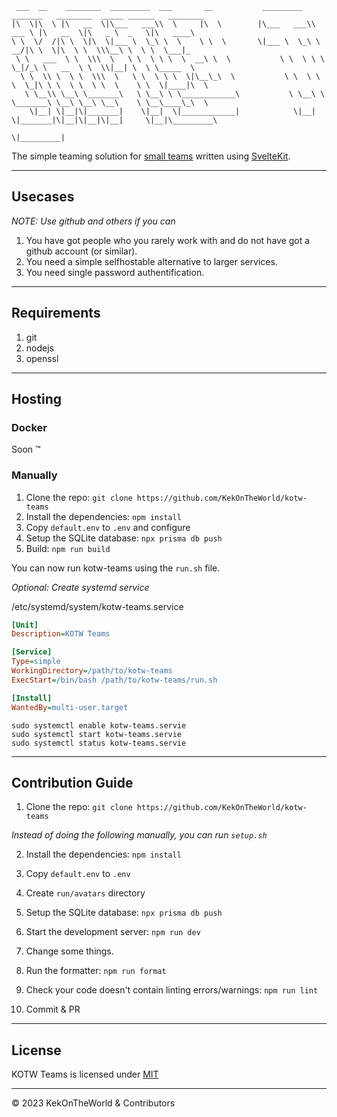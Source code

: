 ```
 ___  __    ________  _________  ___       __           _________  _______   ________  _____ ______   ________
|\  \|\  \ |\   __  \|\___   ___\\  \     |\  \        |\___   ___\\  ___ \ |\   __  \|\   _ \  _   \|\   ____\
\ \  \/  /|\ \  \|\  \|___ \  \_\ \  \    \ \  \       \|___ \  \_\ \   __/|\ \  \|\  \ \  \\\__\ \  \ \  \___|_
 \ \   ___  \ \  \\\  \   \ \  \ \ \  \  __\ \  \           \ \  \ \ \  \_|/_\ \   __  \ \  \\|__| \  \ \_____  \
  \ \  \\ \  \ \  \\\  \   \ \  \ \ \  \|\__\_\  \           \ \  \ \ \  \_|\ \ \  \ \  \ \  \    \ \  \|____|\  \
   \ \__\\ \__\ \_______\   \ \__\ \ \____________\           \ \__\ \ \_______\ \__\ \__\ \__\    \ \__\____\_\  \
    \|__| \|__|\|_______|    \|__|  \|____________|            \|__|  \|_______|\|__|\|__|\|__|     \|__|\_________\
                                                                                                        \|_________|
```

The simple teaming solution for [small teams](#usecases) written using [SvelteKit](https://kit.svelte.dev).

<hr>

## Usecases

_NOTE: Use github and others if you can_

1. You have got people who you rarely work with and do not have got a github account (or similar).
2. You need a simple selfhostable alternative to larger services.
3. You need single password authentification.

<hr>

## Requirements

1. git
2. nodejs
3. openssl

<hr>

## Hosting

### Docker

Soon &trade;

### Manually

1. Clone the repo: `git clone https://github.com/KekOnTheWorld/kotw-teams`
2. Install the dependencies: `npm install`
3. Copy `default.env` to `.env` and configure
4. Setup the SQLite database: `npx prisma db push`
5. Build: `npm run build`

You can now run kotw-teams using the `run.sh` file.

_Optional: Create systemd service_

/etc/systemd/system/kotw-teams.service

```ini
[Unit]
Description=KOTW Teams

[Service]
Type=simple
WorkingDirectory=/path/to/kotw-teams
ExecStart=/bin/bash /path/to/kotw-teams/run.sh

[Install]
WantedBy=multi-user.target
```

```
sudo systemctl enable kotw-teams.servie
sudo systemctl start kotw-teams.servie
sudo systemctl status kotw-teams.servie
```

<hr>

## Contribution Guide

1. Clone the repo: `git clone https://github.com/KekOnTheWorld/kotw-teams`

_Instead of doing the following manually, you can run `setup.sh`_

2. Install the dependencies: `npm install`
3. Copy `default.env` to `.env`
4. Create `run/avatars` directory
5. Setup the SQLite database: `npx prisma db push`
6. Start the development server: `npm run dev`

7. Change some things.

8. Run the formatter: `npm run format`
9. Check your code doesn't contain linting errors/warnings: `npm run lint`
10. Commit & PR

<hr>

## License

KOTW Teams is licensed under [MIT](https://github.com/KekOnTheWorld/kotw-teams/blob/main/LICENSE)

<hr>

&copy; 2023 KekOnTheWorld & Contributors
